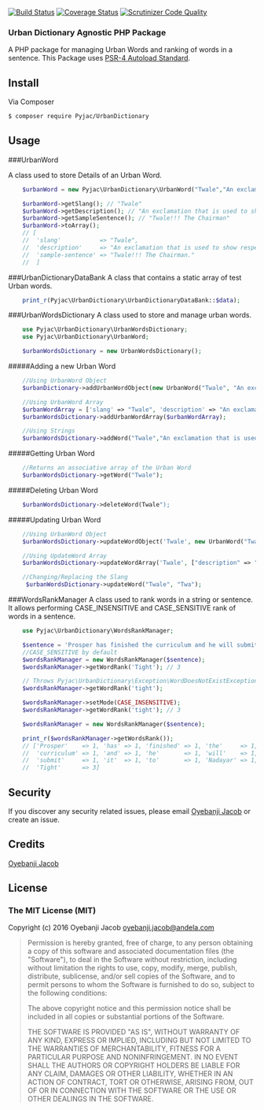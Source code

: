 [![Build Status](https://travis-ci.org/andela-joyebanji/UrbanDictionary.svg?branch=develop)](https://travis-ci.org/andela-joyebanji/UrbanDictionary) 
[![Coverage Status](https://coveralls.io/repos/github/andela-joyebanji/UrbanDictionary/badge.svg?branch=develop)](https://coveralls.io/github/andela-joyebanji/UrbanDictionary?branch=develop)
[![Scrutinizer Code Quality](https://scrutinizer-ci.com/g/andela-joyebanji/UrbanDictionary/badges/quality-score.png?b=develop)](https://scrutinizer-ci.com/g/andela-joyebanji/UrbanDictionary/?branch=develop)


###  Urban Dictionary Agnostic PHP Package

A PHP package for managing Urban Words and ranking of words in a sentence.
This Package uses [PSR-4 Autoload Standard](http://www.php-fig.org/psr/psr-4/ "PSR-4").


## Install

Via Composer

``` bash
$ composer require Pyjac/UrbanDictionary
```

## Usage

###UrbanWord

A class used to store Details of an Urban Word.
```php
    $urbanWord = new Pyjac\UrbanDictionary\UrbanWord("Twale","An exclamation that is used to show respect to another person", "Twale!!! The Chairman");

	$urbanWord->getSlang(); // "Twale"
	$urbanWord->getDescription(); // "An exclamation that is used to show respect to another person"
	$urbanWord->getSampleSentence(); // "Twale!!! The Chairman"
	$urbanWord->toArray(); 
	// [
	//	'slang'           => "Twale",
	//	'description'     => "An exclamation that is used to show respect to another person.",
	//	'sample-sentence' => "Twale!!! The Chairman."
	//	]
```

###UrbanDictionaryDataBank
A class that contains a static array of test Urban words.
```php
	print_r(Pyjac\UrbanDictionary\UrbanDictionaryDataBank::$data);
```
###UrbanWordsDictionary
A class used to store and manage urban words.
```php
	use Pyjac\UrbanDictionary\UrbanWordsDictionary;
	use Pyjac\UrbanDictionary\UrbanWord;

	$urbanWordsDictionary = new UrbanWordsDictionary();
```

#####Adding a new Urban Word
```php
	//Using UrbanWord Object
    $urbanDictionary->addUrbanWordObject(new UrbanWord("Twale", "An exclamation that is used to show respect to another person", "Twale!!! The Chairman."));

    //Using UrbanWord Array
    $urbanWordArray = ['slang' => "Twale", 'description' => "An exclamation that is used to show respect to another person", 'sample‐sentence' => "Twale!!! The Chairman."];
    $urbanWordsDictionary->addUrbanWordArray($urbanWordArray);

    //Using Strings
    $urbanWordsDictionary->addWord("Twale","An exclamation that is used to show respect to another person","Twale!!! The Chairman.");

```
#####Getting Urban Word
```php
	//Returns an associative array of the Urban Word
	$urbanWordsDictionary->getWord("Twale");
```
#####Deleting Urban Word
```php
	$urbanWordsDictionary->deleteWord(Twale");
```

#####Updating Urban Word
```php
	//Using UrbanWord Object
	$urbanWordsDictionary->updateWordObject('Twale', new UrbanWord("Twale", "Used to show respect to another person", "Twale!!! Mr Chairman sir."));

	//Using UpdateWord Array
	$urbanWordsDictionary->updateWordArray('Twale', ["description" => "Used to show respect to another person", 'sample‐sentence' => "Twale!!! Mr Chairman sir."]);

	//Changing/Replacing the Slang
	 $urbanWordsDictionary->updateWord("Twale", "Twa");
```

###WordsRankManager
A class used to rank words in a string or sentence.
It allows performing CASE_INSENSITIVE and CASE_SENSITIVE rank of words in a sentence.

```php
	use Pyjac\UrbanDictionary\WordsRankManager;

	$sentence = 'Prosper has finished the curriculum and he will submit it to Nadayar. Tight Tight Tight';
	//CASE_SENSITIVE by default
    $wordsRankManager = new WordsRankManager($sentence);
    $wordsRankManager->getWordRank('Tight'); // 3

    // Throws Pyjac\UrbanDictionary\Exception\WordDoesNotExistException
    $wordsRankManager->getWordRank('tight');  

    $wordsRankManager->setMode(CASE_INSENSITIVE);
    $wordsRankManager->getWordRank('tight'); // 3

    $wordsRankManager = new WordsRankManager($sentence);

    print_r($wordsRankManager->getWordsRank());
    // ['Prosper'    => 1, 'has' => 1, 'finished' => 1, 'the'     => 1, 
    //  'curriculum' => 1, 'and' => 1, 'he'       => 1, 'will'    => 1, 
    //  'submit'     => 1, 'it'  => 1, 'to'       => 1, 'Nadayar' => 1, 
    //  'Tight'      => 3]

```

## Security

If you discover any security related issues, please email [Oyebanji Jacob](oyebanji.jacob@andela.com) or create an issue.

## Credits

[Oyebanji Jacob](https://github.com/andela-joyebanji)

## License

### The MIT License (MIT)

Copyright (c) 2016 Oyebanji Jacob <oyebanji.jacob@andela.com>

> Permission is hereby granted, free of charge, to any person obtaining a copy
> of this software and associated documentation files (the "Software"), to deal
> in the Software without restriction, including without limitation the rights
> to use, copy, modify, merge, publish, distribute, sublicense, and/or sell
> copies of the Software, and to permit persons to whom the Software is
> furnished to do so, subject to the following conditions:
>
> The above copyright notice and this permission notice shall be included in
> all copies or substantial portions of the Software.
>
> THE SOFTWARE IS PROVIDED "AS IS", WITHOUT WARRANTY OF ANY KIND, EXPRESS OR
> IMPLIED, INCLUDING BUT NOT LIMITED TO THE WARRANTIES OF MERCHANTABILITY,
> FITNESS FOR A PARTICULAR PURPOSE AND NONINFRINGEMENT. IN NO EVENT SHALL THE
> AUTHORS OR COPYRIGHT HOLDERS BE LIABLE FOR ANY CLAIM, DAMAGES OR OTHER
> LIABILITY, WHETHER IN AN ACTION OF CONTRACT, TORT OR OTHERWISE, ARISING FROM,
> OUT OF OR IN CONNECTION WITH THE SOFTWARE OR THE USE OR OTHER DEALINGS IN
> THE SOFTWARE.